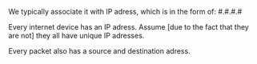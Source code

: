We typically associate it with IP adress, which is in the form of:
#.#.#.#

Every internet device has an IP adress. Assume [due to the fact that they are not] they all have unique IP adresses.

Every packet also has a source and destination adress.